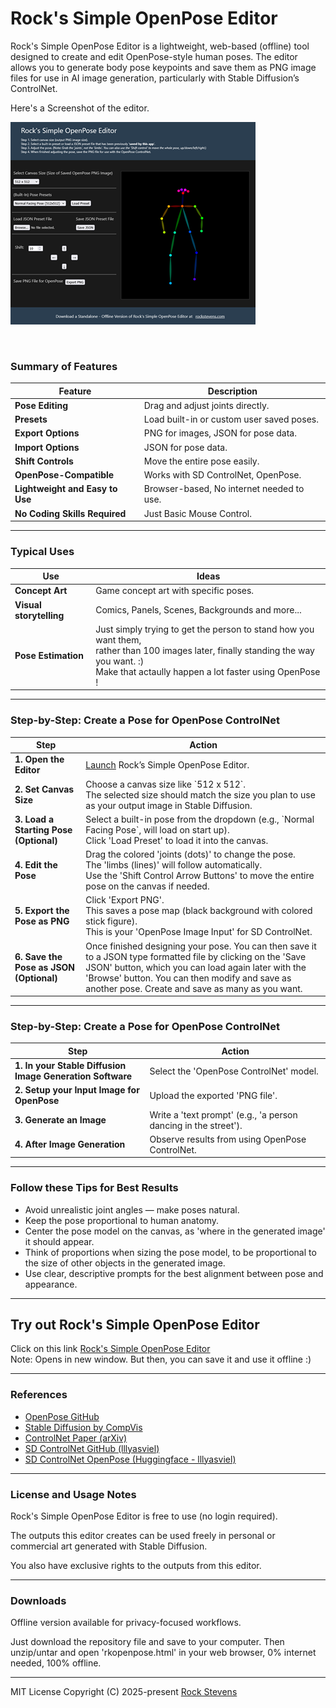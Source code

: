 # Rock's Simple OpenPose Editor

Rock's Simple OpenPose Editor is a lightweight, web-based (offline) tool designed to create and edit OpenPose-style human poses. The editor allows you to generate body pose keypoints and save them as PNG image files for use in AI image generation, particularly with Stable Diffusion’s ControlNet.

Here's a Screenshot of the editor.<br>

![](rkopenpose_tn.png)


<br>
  

### Summary of Features

| Feature | Description |
| --- | --- |
| **Pose Editing** | Drag and adjust joints directly. |
| **Presets** | Load built-in or custom user saved poses. |
| **Export Options** | PNG for images, JSON for pose data. |
| **Import Options** | JSON for pose data. |
| **Shift Controls** | Move the entire pose easily. |
| **OpenPose-Compatible** | Works with SD ControlNet, OpenPose. |
| **Lightweight and Easy to Use** | Browser-based, No internet needed to use. |
| **No Coding Skills Required** | Just Basic Mouse Control. |

  
----  

### Typical Uses

| Use | Ideas |
| --- | --- |
| **Concept Art** | Game concept art with specific poses. |
| **Visual storytelling** | Comics, Panels, Scenes, Backgrounds and more... |
| **Pose Estimation** | Just simply trying to get the person to stand how you want them,  <br>rather than 100 images later, finally standing the way you want. :)  <br>Make that actaully happen a lot faster using OpenPose ! |

----  

### Step-by-Step: Create a Pose for OpenPose ControlNet

| Step | Action |
| --- | --- |
| **1\. Open the Editor** | [Launch](https://raw.githubusercontent.com/rock-stevens/rocks-simple-openpose-editor/refs/heads/main/rkopenpose.html) Rock’s Simple OpenPose Editor. |
| **2\. Set Canvas Size** | Choose a canvas size like \`512 x 512\`.  <br>The selected size should match the size you plan to use as your output image in Stable Diffusion. |
| **3\. Load a Starting Pose (Optional)** | Select a built-in pose from the dropdown (e.g., \`Normal Facing Pose\`, will load on start up).  <br>Click 'Load Preset' to load it into the canvas. |
| **4\. Edit the Pose** | Drag the colored 'joints (dots)' to change the pose.  <br>The 'limbs (lines)' will follow automatically.  <br>Use the 'Shift Control Arrow Buttons' to move the entire pose on the canvas if needed. |
| **5\. Export the Pose as PNG** | Click 'Export PNG'.  <br>This saves a pose map (black background with colored stick figure).  <br>This is your 'OpenPose Image Input' for SD ControlNet. |
| **6\. Save the Pose as JSON (Optional)** | Once finished designing your pose. You can then save it to a JSON type formatted file by clicking on the 'Save JSON' button, which you can load again later with the 'Browse' button. You can then modify and save as another pose. Create and save as many as you want. |
  
----  

### Step-by-Step: Create a Pose for OpenPose ControlNet

| Step | Action |
| --- | --- |
| **1\. In your Stable Diffusion  <br>Image Generation Software** | Select the 'OpenPose ControlNet' model. |
| **2\. Setup your Input Image for OpenPose** | Upload the exported 'PNG file'. |
| **3\. Generate an Image** | Write a 'text prompt' (e.g., 'a person dancing in the street'). |
| **4\. After Image Generation** | Observe results from using OpenPose ControlNet. |
  
----  

### Follow these Tips for Best Results

*   Avoid unrealistic joint angles — make poses natural.
*   Keep the pose proportional to human anatomy.
*   Center the pose model on the canvas, as 'where in the generated image' it should appear.
*   Think of proportions when sizing the pose model, to be proportional to the size of other objects in the generated image.
*   Use clear, descriptive prompts for the best alignment between pose and appearance.
  
----  

## Try out Rock's Simple OpenPose Editor

Click on this link [Rock's Simple OpenPose Editor](https://raw.githubusercontent.com/rock-stevens/rocks-simple-openpose-editor/refs/heads/main/rkopenpose.html)  
Note: Opens in new window. But then, you can save it and use it offline :)

----  

### References

*   [OpenPose GitHub](https://github.com/CMU-Perceptual-Computing-Lab/openpose)
*   [Stable Diffusion by CompVis](https://github.com/CompVis/stable-diffusion)
*   [ControlNet Paper (arXiv)](https://arxiv.org/abs/2302.05543)
*   [SD ControlNet GitHub (lllyasviel)](https://github.com/lllyasviel/ControlNet)
*   [SD ControlNet OpenPose (Huggingface - lllyasviel)](https://huggingface.co/lllyasviel/sd-controlnet-openpose)
  
----  

### License and Usage Notes

Rock's Simple OpenPose Editor is free to use (no login required). 

The outputs this editor creates can be used freely in personal or commercial art generated with Stable Diffusion. 

You also have exclusive rights to the outputs from this editor.
  
----  

### Downloads

Offline version available for privacy-focused workflows.  
  
Just download the repository file and save to your computer. 
Then unzip/untar and open 'rkopenpose.html' in your web browser, 0% internet needed, 100% offline.  

----

MIT License
Copyright (C) 2025-present [Rock Stevens](https://rockstevens.com)
